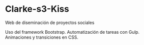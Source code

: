 # Clarke-s3-Kiss
Web de diseminación de proyectos sociales

Uso del framework Bootstrap.
Automatización de tareas con Gulp.
Animaciones y transiciones en CSS.
